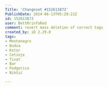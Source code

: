```yaml
---
Title: 'Changeset #152613873'
PublishDate: 2024-06-13T05:20:21Z
id: 152613873
user: BettRrinfoRed
comment: rеvеrt mаss dеlеtiоn оf cоrrеct tаgs
created_by: iD 2.29.0
tags:
- Montenegro
- Budva
- Kotor
- Cetinje
- Tivat
- Bar
- Podgorica
- Nikšić

---
```

